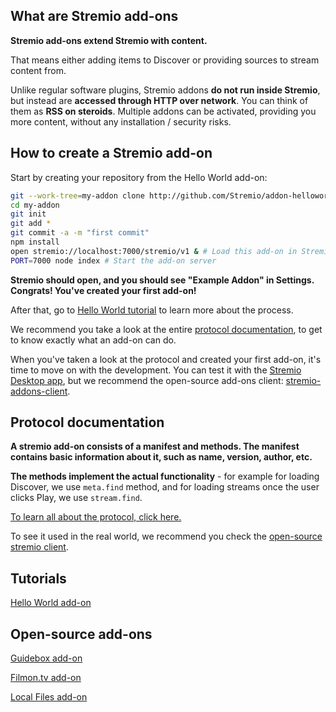 ## What are Stremio add-ons 

**Stremio add-ons extend Stremio with content.**

That means either adding items to Discover or providing sources to stream content from.

Unlike regular software plugins, Stremio addons **do not run inside Stremio**, but instead are **accessed through HTTP over network**. You can think of them as **RSS on steroids**. Multiple addons can be activated, providing you more content, without any installation / security risks.

## How to create a Stremio add-on

Start by creating your repository from the Hello World add-on:
```bash
git --work-tree=my-addon clone http://github.com/Stremio/addon-helloworld
cd my-addon
git init
git add * 
git commit -a -m "first commit"
npm install
open stremio://localhost:7000/stremio/v1 & # Load this add-on in Stremio
PORT=7000 node index # Start the add-on server
```

**Stremio should open, and you should see "Example Addon" in Settings. Congrats! You've created your first add-on!**

After that, go to [Hello World tutorial](documentation/home.md#hello-world) to learn more about the process.

We recommend you take a look at the entire [protocol documentation](documentation/protocol.md), to get to know exactly what an add-on can do.

When you've taken a look at the protocol and created your first add-on, it's time to move on with the development. You can test it with the [Stremio Desktop app](http://www.strem.io), but we recommend the open-source add-ons client: [stremio-addons-client](http://github.com/Stremio/stremio-addons-client).


## Protocol documentation

**A stremio add-on consists of a manifest and methods. The manifest contains basic information about it, such as name, version, author, etc.**

**The methods implement the actual functionality** - for example for loading Discover, we use `meta.find` method, and for loading streams once the user clicks Play, we use `stream.find`.

[To learn all about the protocol, click here.](documentation/protocol.md)

To see it used in the real world, we recommend you check the [open-source stremio client](http://github.com/Stremio/stremio-addons-client).


## Tutorials

[Hello World add-on](https://github.com/Ivshti/addon-helloworld)

## Open-source add-ons

[Guidebox add-on](http://github.com/Stremio/guidebox-stremio)

[Filmon.tv add-on](http://github.com/Stremio/filmon-stremio)

[Local Files add-on](http://github.com/Stremio/stremio-local-files)
